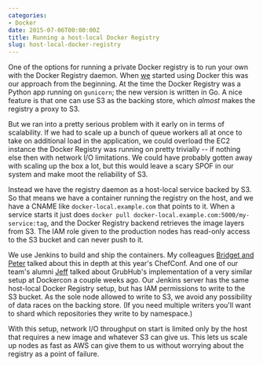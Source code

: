 ```yaml
---
categories:
- Docker
date: 2015-07-06T00:00:00Z
title: Running a host-local Docker Registry
slug: host-local-docker-registry
---
```


One of the options for running a private Docker registry is to run your own with the Docker Registry daemon. When [we](http://www.dramafever.com) started using Docker this was our approach from the beginning. At the time the Docker Registry was a Python app running on `gunicorn`; the new version is written in Go. A nice feature is that one can use S3 as the backing store, which *almost* makes the registry a proxy to S3.

But we ran into a pretty serious problem with it early on in terms of scalability. If we had to scale up a bunch of queue workers all at once to take on additional load in the application, we could overload the EC2 instance the Docker Registry was running on pretty trivially -- if nothing else then with network I/O limitations. We could have probably gotten away with scaling up the box a lot, but this would leave a scary SPOF in our system and make moot the reliability of S3.

Instead we have the registry daemon as a host-local service backed by S3. So that means we have a container running the registry on the host, and we have a CNAME like `docker-local.example.com` that points to it. When a service starts it just does `docker pull docker-local.example.com:5000/my-service:tag`, and the Docker Registry backend retrieves the image layers from S3. The IAM role given to the production nodes has read-only access to the S3 bucket and can never push to it.

We use Jenkins to build and ship the containers. My colleagues [Bridget and Peter](https://www.youtube.com/watch?v=8fcDZB-QMRA) talked about this in depth at this year's ChefConf. And one of our team's alumni [Jeff](https://www.youtube.com/watch?v=yU0QhhS-XzI) talked about GrubHub's implementation of a very similar setup at Dockercon a couple weeks ago. Our Jenkins server has the same host-local Docker Registry setup, but has IAM permissions to write to the S3 bucket. As the sole node allowed to write to S3, we avoid any possibility of data races on the backing store. (If you need multiple writers you'll want to shard which repositories they write to by namespace.)

With this setup, network I/O throughput on start is limited only by the host that requires a new image and whatever S3 can give us. This lets us scale up nodes as fast as AWS can give them to us without worrying about the registry as a point of failure.
